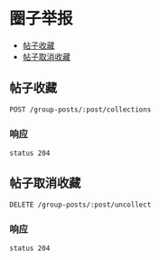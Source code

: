 # 圈子举报

- [帖子收藏](#帖子收藏)
- [帖子取消收藏](#帖子取消收藏)


## 帖子收藏

```
POST /group-posts/:post/collections
```

### 响应

```
status 204
```

## 帖子取消收藏

```
DELETE /group-posts/:post/uncollect
```

### 响应

```
status 204
```
